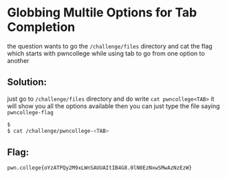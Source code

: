 
# Globbing Multile Options for Tab Completion

the question wants to go the `/challenge/files` directory and cat the flag which starts with pwncollege while using tab to go from  one option to another 

## Solution:

just go to `/challenge/files` directory and do write `cat pwncollege<TAB>`
it will show you all the options available  then you can just type the file saying `pwncollege-flag`

```sh
$ 
$ cat /challenge/pwncollege-<TAB>
```

## Flag: 

```
pwn.college{oYzATPQy2M9xLWnSAUUAItIB4G8.0lN0EzNxwSMwAzNzEzW}
```


